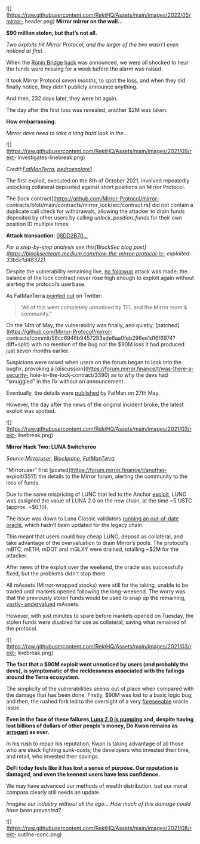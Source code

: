 ![](https://raw.githubusercontent.com/RektHQ/Assets/main/images/2022/05/mirror-
header.png) **Mirror mirror on the wall…**

 **$90 million stolen, but that’s not all.**

 _Two exploits hit Mirror Protocol, and the larger of the two wasn’t even
noticed at first._

When the [Ronin Bridge hack](https://rekt.news/ronin-rekt/) was announced, we
were all shocked to hear the funds were missing for a week before the alarm
was raised.

It took Mirror Protocol _seven months,_ to spot the loss, and when they did
finally notice, they didn’t publicly announce anything.

And then, 232 days later, they were hit again.

The day after the first loss was revealed, another $2M was taken.

 **How embarrassing.**

 _Mirror devs need to take a long hard look in the…_

![](https://raw.githubusercontent.com/RektHQ/Assets/main/images/2021/09/rekt-
investigates-linebreak.png)

_Credit:[FatManTerra](https://twitter.com/FatManTerra/status/1529978941062139906),
[pedroexplore1](https://twitter.com/FatManTerra/status/1529978941062139906)_

The first exploit, executed on the 8th of October 2021, involved repeatedly
unlocking collateral deposited against short positions on Mirror Protocol.

The [lock contract](https://github.com/Mirror-Protocol/mirror-
contracts/blob/main/contracts/mirror_lock/src/contract.rs) did not contain a
duplicate call check for withdrawals, allowing the attacker to drain funds
deposited by other users by calling _unlock_position_funds_ for their own
position ID multiple times.

 **Attack transaction:**
[08DD2B70…](https://finder.terra.money/classic/tx/08DD2B70F6C2335D966342C20C1E495FD7A8872310B80BAF3450B942F79EBC1F)

 _For a step-by-step analysis see this[BlockSec blog
post](https://blocksecteam.medium.com/how-the-mirror-protocol-is-
exploited-33b5c1d48322)._

Despite the vulnerability remaining live, [no
followup](https://twitter.com/pedroexplore1/status/1530286785565171712) attack
was made; the balance of the lock contract never rose high enough to exploit
again without alerting the protocol’s userbase.

As FatManTerra [pointed
out](https://twitter.com/FatManTerra/status/1529978968643981313) on Twitter:

> ”All of this went completely unnoticed by TFL and the Mirror team &
> community.”

On the 14th of May, the vulnerability was finally, and quietly,
[patched](https://github.com/Mirror-Protocol/mirror-
contracts/commit/56cc6946b9457293ede6aa0feb296ee1d16f6974?diff=split) with no
mention of the bug nor the $90M loss it had produced just seven months
earlier.

Suspicions were raised when users on the forum began to look into the bugfix,
provoking a [discussion](https://forum.mirror.finance/t/was-there-a-security-
hole-in-the-lock-contract/3390) as to why the devs had “smuggled” in the fix
without an announcement.

Eventually, the details were
[published](https://twitter.com/FatManTerra/status/1529978941062139906) by
FatMan on 27th May.

However, the day after the news of the original incident broke, the latest
exploit was spotted.

![](https://raw.githubusercontent.com/RektHQ/Assets/main/images/2021/03/rekt-
linebreak.png)

 **Mirror Hack Two: LUNA Switcheroo**

 _Source:[Mirroruser](https://forum.mirror.finance/t/another-exploit/3511),
[Blockpane](https://twitter.com/blockpane/status/1531369644531101696),
[FatManTerra](https://twitter.com/fatmanterra/status/1531365988809293825)_

“Mirroruser” first [posted](https://forum.mirror.finance/t/another-
exploit/3511) the details to the Mirror forum, alerting the community to the
loss of funds.

Due to the same mispricing of LUNC that led to the Anchor
[exploit](https://twitter.com/vic_vae/status/1530640035116113920), LUNC was
assigned the value of LUNA 2.0 on the new chain, at the time ~5 USTC (approx.
~$0.10).

The issue was down to Luna Classic validators [running an out-of-date
oracle](https://twitter.com/blockpane/status/1531369644531101696), which
hadn’t been updated for the legacy chain.

This meant that users could buy cheap LUNC, deposit as collateral, and take
advantage of the overvaluation to drain Mirror’s pools. The protocol’s mBTC,
mETH, mDOT and mGLXY were drained, totalling ~$2M for the attacker.

After news of the exploit over the weekend, the oracle was successfully fixed,
but the problems didn't stop there.

All mAssets (Mirror-wrapped stocks) were still for the taking, unable to be
traded until markets opened following the long-weekend. The worry was that the
previously stolen funds would be used to snap up the remaining, [vastly-
undervalued](https://twitter.com/FatManTerra/status/1531544246792118272)
mAssets.

However, with just minutes to spare before markets opened on Tuesday, the
stolen funds were disabled for use as collateral, saving what remained of the
protocol.

![](https://raw.githubusercontent.com/RektHQ/Assets/main/images/2021/03/rekt-
linebreak.png)

 **The fact that a $90M exploit went unnoticed by users (and probably the
devs), is symptomatic of the recklessness associated with the failings around
the Terra ecosystem.**

The simplicity of the vulnerabilities seems out of place when compared with
the damage that has been done. Firstly, $90M was lost to a basic logic bug,
and then, the rushed fork led to the oversight of a very
[foreseeable](https://twitter.com/ChainLinkGod/status/1531384782046711808)
oracle issue.

 **Even in the face of these failures,[Luna 2.0 is
pumping](https://www.youtube.com/watch?v=HJzwEi9iJsc) and, despite having lost
billions of dollars of other people's money, Do Kwon remains as
[arrogant](https://twitter.com/Tree_of_Alpha/status/1530851485889724416) as
ever.**

In his rush to repair his reputation, Kwon is taking advantage of all those
who are stuck fighting sunk-costs; the developers who invested their time, and
retail, who invested their savings.

 **DeFi today feels like it has lost a sense of purpose. Our reputation is
damaged, and even the keenest users have less confidence.**

We may have advanced our methods of wealth distribution, but our moral compass
clearly still needs an update.

 _Imagine our industry without all the ego… How much of this damage could have
been prevented?_

![](https://raw.githubusercontent.com/RektHQ/Assets/main/images/2021/08/rekt-
outline-conc.png)


